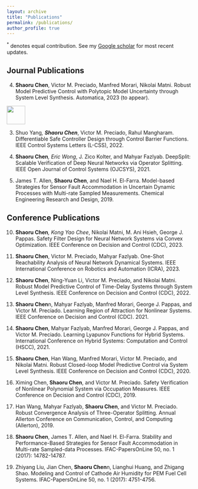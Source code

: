 ```yaml
---
layout: archive
title: "Publications"
permalink: /publications/
author_profile: true
---
```

<sup>*</sup> denotes equal contribution. See my [Google scholar](https://scholar.google.com/citations?user=4O9c5ysAAAAJ&hl=en) for most recent updates. 

## Journal Publications

4. **Shaoru Chen**, Victor M. Preciado, Manfred Morari, Nikolai Matni. Robust Model Predictive Control with Polytopic Model Uncertainty through System Level Synthesis. Automatica, 2023 (to appear). 
<img src="https://github.com/FortAwesome/Font-Awesome/blob/6.x/svgs/regular/file-pdf.svg" width="50" height="50">

3. Shuo Yang<sup>*</sup>, **Shaoru Chen**<sup>*</sup>, Victor M. Preciado, Rahul Mangharam. Differentiable Safe Controller Design through Control Barrier Functions. IEEE Control Systems Letters (L-CSS), 2022. 

2. **Shaoru Chen**<sup>*</sup>, Eric Wong<sup>*</sup>, J. Zico Kolter, and Mahyar Fazlyab. DeepSplit: Scalable Verification of Deep Neural Networks via Operator Splitting. IEEE Open Journal of Control Systems (OJCSYS), 2021. 

1. James T. Allen, **Shaoru Chen**, and Nael H. El-Farra. Model-based Strategies for Sensor Fault Accommodation in Uncertain Dynamic Processes with Multi-rate Sampled Measurements. Chemical Engineering Research and Design, 2019.

## Conference Publications
10. **Shaoru Chen**<sup>*</sup>, Kong Yao Chee<sup>*</sup>, Nikolai Matni, M. Ani Hsieh, George J. Pappas. Safety Filter Design for Neural Network Systems via Convex Optimization. IEEE Conference on Decision and Control (CDC), 2023.

9. **Shaoru Chen**, Victor M. Preciado, Mahyar Fazlyab. One-Shot Reachability Analysis of Neural Network Dynamical Systems. IEEE International Conference on Robotics and Automation (ICRA), 2023.

8. **Shaoru Chen**, Ning-Yuan Li, Victor M. Preciado, and Nikolai Matni. Robust Model Predictive Control of Time-Delay Systems through System Level Synthesis. IEEE Conference on Decision and Control (CDC), 2022.

7. **Shaoru Chen**n, Mahyar Fazlyab, Manfred Morari, George J. Pappas, and Victor M. Preciado. Learning Region of Attraction for Nonlinear Systems. IEEE Conference on Decision and Control (CDC). 2021.

6. **Shaoru Chen**, Mahyar Fazlyab, Manfred Morari, George J. Pappas, and Victor M. Preciado. Learning Lyapunov Functions for Hybrid Systems. International Conference on Hybrid Systems: Computation and Control (HSCC), 2021.

5. **Shaoru Chen**, Han Wang, Manfred Morari, Victor M. Preciado, and Nikolai Matni. Robust Closed-loop Model Predictive Control via System Level Synthesis. IEEE Conference on Decision and Control (CDC), 2020.

4. Ximing Chen, **Shaoru Chen**, and Victor M. Preciado. Safety Verification of Nonlinear Polynomial System via Occupation Measures. IEEE Conference on Decision and Control (CDC), 2019. 

3. Han Wang, Mahyar Fazlyab, **Shaoru Chen**, and Victor M. Preciado. Robust Convergence Analysis of Three-Operator Splitting. Annual Allerton Conference on Communication, Control, and Computing (Allerton), 2019.

2. **Shaoru Chen**,  James T. Allen, and Nael H. El-Farra. Stability and Performance-Based Strategies for Sensor Fault Accommodation in Multi-rate Sampled-data Processes. IFAC-PapersOnLine 50, no. 1 (2017): 14782-14787.

1. Zhiyang Liu, Jian Chen, **Shaoru Chen**n, Lianghui Huang, and Zhigang Shao. Modeling and Control of Cathode Air Humidity for PEM Fuel Cell Systems. IFAC-PapersOnLine 50, no. 1 (2017): 4751-4756.

